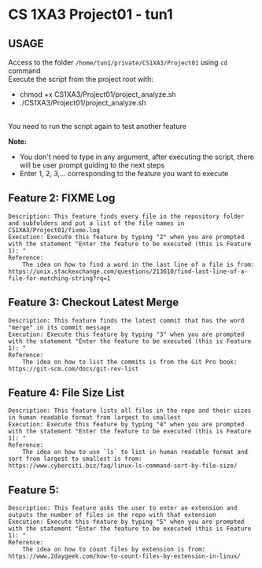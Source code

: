 # CS 1XA3 Project01 - tun1

## USAGE
Access to the folder `/home/tun1/private/CS1XA3/Project01` using `cd` command
<br>
Execute the script from the project root with:
* chmod +x CS1XA3/Project01/project_analyze.sh
* ./CS1XA3/Project01/project_analyze.sh
<br>
You need to run the script again to test another feature
   
**Note:** 
* You don't need to type in any argument, after executing the script, there will be user prompt guiding to the next steps
* Enter 1, 2, 3,... corresponding to the feature you want to execute

## Feature 2: FIXME Log
    Description: This feature finds every file in the repository folder and subfolders and put a list of the file names in CS1XA3/Project01/fixme.log
    Execution: Execute this feature by typing "2" when you are prompted with the statement "Enter the feature to be executed (this is Feature 1): "
    Reference: 
        The idea on how to find a word in the last line of a file is from: https://unix.stackexchange.com/questions/213610/find-last-line-of-a-file-for-matching-string?rq=1

## Feature 3: Checkout Latest Merge
    Description: This feature finds the latest commit that has the word "merge" in its commit message
    Execution: Execute this feature by typing "3" when you are prompted with the statement "Enter the feature to be executed (this is Feature 1): "
    Reference: 
        The idea on how to list the commits is from the Git Pro book: https://git-scm.com/docs/git-rev-list

## Feature 4: File Size List
    Description: This feature lists all files in the repo and their sizes in human readable format from largest to smallest
    Execution: Execute this feature by typing "4" when you are prompted with the statement "Enter the feature to be executed (this is Feature 1): "
    Reference:
        The idea on how to use `ls` to list in human readable format and sort from largest to smallest is from: https://www.cyberciti.biz/faq/linux-ls-command-sort-by-file-size/

## Feature 5:
    Description: This feature asks the user to enter an extension and outputs the number of files in the repo with that extension
    Execution: Execute this feature by typing "5" when you are prompted with the statement "Enter the feature to be executed (this is Feature 1): "
    Reference:
        The idea on how to count files by extension is from: https://www.2daygeek.com/how-to-count-files-by-extension-in-linux/
